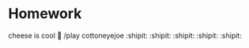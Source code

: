 # Homework
cheese is cool :hankey: /play cottoneyejoe
:shipit:
:shipit:
:shipit:
:shipit:
:shipit:

